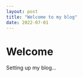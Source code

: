 ```yaml
---
layout: post
title: "Welcome to my blog"
date: 2022-07-01
---
```


# Welcome

Setting up my blog...
